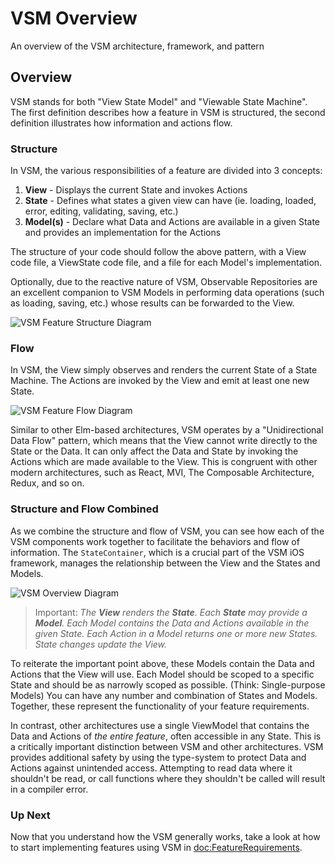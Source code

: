# VSM Overview

An overview of the VSM architecture, framework, and pattern

## Overview

VSM stands for both "View State Model" and "Viewable State Machine". The first definition describes how a feature in VSM is structured, the second definition illustrates how information and actions flow.

### Structure

In VSM, the various responsibilities of a feature are divided into 3 concepts:

1. **View** - Displays the current State and invokes Actions
1. **State** - Defines what states a given view can have (ie. loading, loaded, error, editing, validating, saving, etc.)
1. **Model(s)** - Declare what Data and Actions are available in a given State and provides an implementation for the Actions

The structure of your code should follow the above pattern, with a View code file, a ViewState code file, and a file for each Model's implementation.

Optionally, due to the reactive nature of VSM, Observable Repositories are an excellent companion to VSM Models in performing data operations (such as loading, saving, etc.) whose results can be forwarded to the View.

![VSM Feature Structure Diagram](vsm-structure.jpg)

### Flow

In VSM, the View simply observes and renders the current State of a State Machine. The Actions are invoked by the View and emit at least one new State.

![VSM Feature Flow Diagram](vsm-flow.jpg)

Similar to other Elm-based architectures, VSM operates by a "Unidirectional Data Flow" pattern, which means that the View cannot write directly to the State or the Data. It can only affect the Data and State by invoking the Actions which are made available to the View. This is congruent with other modern architectures, such as React, MVI, The Composable Architecture, Redux, and so on.

### Structure and Flow Combined

As we combine the structure and flow of VSM, you can see how each of the VSM components work together to facilitate the behaviors and flow of information. The ``StateContainer``, which is a crucial part of the VSM iOS framework, manages the relationship between the View and the States and Models.

![VSM Overview Diagram](vsm-diagram.png)

> Important: _The **View** renders the **State**. Each **State** may provide a **Model**. Each Model contains the Data and Actions available in the given State. Each Action in a Model returns one or more new States. State changes update the View._

To reiterate the important point above, these Models contain the Data and Actions that the View will use. Each Model should be scoped to a specific State and should be as narrowly scoped as possible. (Think: Single-purpose Models) You can have any number and combination of States and Models. Together, these represent the functionality of your feature requirements.

In contrast, other architectures use a single ViewModel that contains the Data and Actions of _the entire feature_, often accessible in any State. This is a critically important distinction between VSM and other architectures. VSM provides additional safety by using the type-system to protect Data and Actions against unintended access. Attempting to read data where it shouldn't be read, or call functions where they shouldn't be called will result in a compiler error.

### Up Next

Now that you understand how the VSM generally works, take a look at how to start implementing features using VSM in <doc:FeatureRequirements>.
